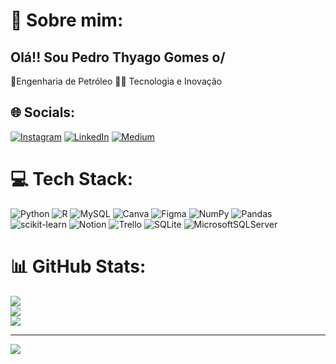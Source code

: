 # 💫 Sobre mim:
## Olá!! Sou Pedro Thyago Gomes o/
👷Engenharia de Petróleo
🧑‍💻 Tecnologia e Inovação


## 🌐 Socials:
[![Instagram](https://img.shields.io/badge/Instagram-%23E4405F.svg?logo=Instagram&logoColor=white)](https://www.instagram.com/pdrothyago/) [![LinkedIn](https://img.shields.io/badge/LinkedIn-%230077B5.svg?logo=linkedin&logoColor=white)](https://www.linkedin.com/in/pedro-thyago-gomes/) [![Medium](https://img.shields.io/badge/Medium-12100E?logo=medium&logoColor=white)](https://medium.com/@pedrothyagogomes) 

# 💻 Tech Stack:
![Python](https://img.shields.io/badge/python-3670A0?style=flat&logo=python&logoColor=ffdd54) ![R](https://img.shields.io/badge/r-%23276DC3.svg?style=flat&logo=r&logoColor=white) ![MySQL](https://img.shields.io/badge/mysql-%2300f.svg?style=flat&logo=mysql&logoColor=white) ![Canva](https://img.shields.io/badge/Canva-%2300C4CC.svg?style=flat&logo=Canva&logoColor=white) 	![Figma](https://img.shields.io/badge/figma-%23F24E1E.svg?style=flat&logo=figma&logoColor=white) ![NumPy](https://img.shields.io/badge/numpy-%23013243.svg?style=flat&logo=numpy&logoColor=white) ![Pandas](https://img.shields.io/badge/pandas-%23150458.svg?style=flat&logo=pandas&logoColor=white) ![scikit-learn](https://img.shields.io/badge/scikit--learn-%23F7931E.svg?style=flat&logo=scikit-learn&logoColor=white) ![Notion](https://img.shields.io/badge/Notion-%23000000.svg?style=flat&logo=notion&logoColor=white) ![Trello](https://img.shields.io/badge/Trello-%23026AA7.svg?style=flat&logo=Trello&logoColor=white) ![SQLite](https://img.shields.io/badge/sqlite-%2307405e.svg?style=flat&logo=sqlite&logoColor=white) ![MicrosoftSQLServer](https://img.shields.io/badge/Microsoft%20SQL%20Sever-CC2927?style=flat&logo=microsoft%20sql%20server&logoColor=white)
# 📊 GitHub Stats:
![](https://github-readme-stats.vercel.app/api?username=pdrothyago&theme=radical&hide_border=true&include_all_commits=true&count_private=true)<br/>
![](https://github-readme-streak-stats.herokuapp.com/?user=pdrothyago&theme=radical&hide_border=true)<br/>
![](https://github-readme-stats.vercel.app/api/top-langs/?username=pdrothyago&theme=radical&hide_border=true&include_all_commits=true&count_private=true&layout=compact)

---
[![](https://visitcount.itsvg.in/api?id=pdrothyago&icon=0&color=0)](https://visitcount.itsvg.in)

<!-- Proudly created with GPRM ( https://gprm.itsvg.in ) -->
